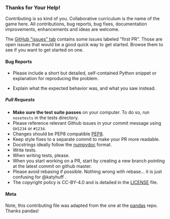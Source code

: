 ### Thanks for Your Help!

Contributing is so kind of you. Collaborative curriculum is the name of the 
game here. All contributions, bug reports, bug fixes, documentation 
improvements, enhancements and ideas are welcome.

The [GitHub "issues" tab](https://github.com/physics-codes/seminar/issues)
contains some issues labeled "first PR". Those are open issues that would be a
good quick way to get started. Browse them to see if you want to get started on
one.

#### Bug Reports

  - Please include a short but detailed, self-contained Python snippet or
    explanation for reproducing the problem.

  - Explain what the expected behavior was, and what you saw instead.

##### Pull Requests

  - **Make sure the test suite passes** on your computer. To do so, run `nosetests` in the tests directory.
  - Please reference relevant Github issues in your commit message using `GH1234`
    or `#1234`. 
  - Changes should be PEP8 compatible [PEP8](http://www.python.org/dev/peps/pep-0008/).
  - Keep style fixes to a separate commit to make your PR more readable.
  - Docstrings ideally follow the [numpydoc](https://github.com/numpy/numpy/blob/master/doc/HOWTO_DOCUMENT.rst.txt) format.
  - Write tests.
  - When writing tests, please.
  - When you start working on a PR, start by creating a new branch pointing at the latest
    commit on github master.
  - Please avoid rebasing if possible. Nothing wrong with rebase... it is just confusing for @katyhuff .
  - The copyright policy is CC-BY-4.0 and is detailed in the [LICENSE](https://github.com/physics-codes/seminar/blob/master/LICENSE) file.

#### Meta
Note, this contributing file was adapted from the one at the
[pandas](https://github.com/pydata/pandas) repo. Thanks pandas! 
